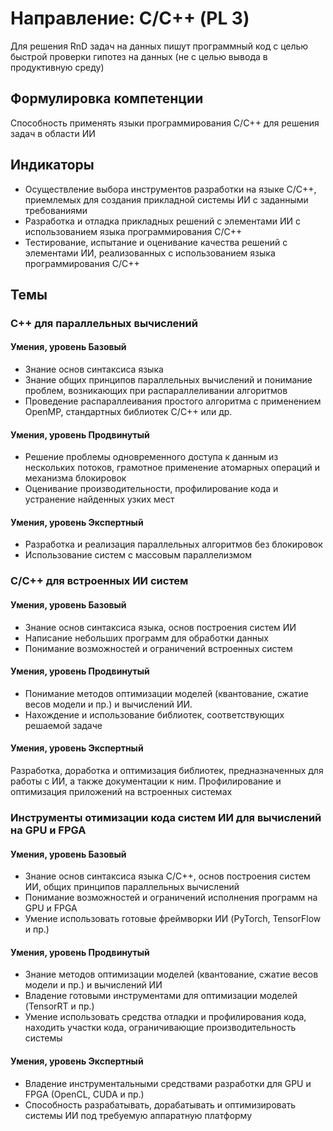 # Направление: С/С++ (PL 3)
Для решения RnD задач на данных пишут программный код с целью быстрой проверки гипотез на данных (не с целью вывода в продуктивную среду)
## Формулировка компетенции
Способность применять языки программирования С/С++ для решения задач в области ИИ
## Индикаторы
* Осуществление выбора инструментов разработки на языке C/C++, приемлемых для создания прикладной системы ИИ с заданными требованиями
* Разработка и отладка прикладных решений с элементами ИИ с использованием языка программирования C/C++
* Тестирование, испытание и оценивание качества решений с элементами ИИ, реализованных с использованием языка программирования C/C++
## Темы
### C++ для параллельных вычислений
#### Умения, уровень Базовый
* Знание основ синтаксиса языка
* Знание общих принципов параллельных вычислений и понимание проблем, возникающих при распараллеливании алгоритмов
* Проведение распараллеивания простого алгоритма с применением OpenMP, стандартных библиотек С/С++ или др.
#### Умения, уровень Продвинутый
* Решение проблемы одновременного доступа к данным из нескольких потоков, грамотное применение атомарных операций и механизма блокировок
* Оценивание производительности, профилирование кода и устранение найденных узких мест
#### Умения, уровень Экспертный
* Разработка и реализация параллельных алгоритмов без блокировок
* Использование систем с массовым параллелизмом
### С/С++ для встроенных ИИ систем
#### Умения, уровень Базовый
* Знание основ синтаксиса языка, основ построения систем ИИ
* Написание небольших программ для обработки данных
* Понимание возможностей и ограничений встроенных систем
#### Умения, уровень Продвинутый
* Понимание методов оптимизации моделей (квантование, сжатие весов модели и пр.) и вычислений ИИ.
* Нахождение и использование библиотек, соответствующих решаемой задаче
#### Умения, уровень Экспертный
Разработка, доработка и оптимизация библиотек, предназначенных для работы с ИИ, а также документации к ним. Профилирование и оптимизация приложений на встроенных системах
### Инструменты отимизации кода систем ИИ для вычислений на GPU и FPGA
#### Умения, уровень Базовый
* Знание основ синтаксиса языка C/C++, основ построения систем ИИ, общих принципов параллельных вычислений
* Понимание возможностей и ограничений исполнения программ на GPU и FPGA
* Умение использовать готовые фреймворки ИИ (PyTorch, TensorFlow и пр.)
#### Умения, уровень Продвинутый
* Знание методов оптимизации моделей (квантование, сжатие весов модели и пр.) и вычислений ИИ
* Владение готовыми инструментами для оптимизации моделей (TensorRT и пр.)
* Умение использовать средства отладки и профилирования кода, находить участки кода, ограничивающие производительность системы
#### Умения, уровень Экспертный
* Владение инструментальными средствами разработки для GPU и FPGA (OpenCL, CUDA и пр.)
* Способность разрабатывать, дорабатывать и оптимизировать системы ИИ под требуемую аппаратную платформу
